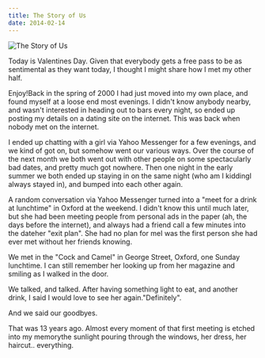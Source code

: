 ```yaml
---
title: The Story of Us
date: 2014-02-14
---
```


![The Story of Us](https://source.unsplash.com/2aFp6EWWs58/1600x900)

Today is Valentines Day. Given that everybody gets a free pass to be as sentimental as they want today, I thought I might share how I met my other half.

Enjoy!Back in the spring of 2000 I had just moved into my own place, and found myself at a loose end most evenings. I didn't know anybody nearby, and wasn't interested in heading out to bars every night, so ended up posting my details on a dating site on the internet. This was back when nobody met on the internet.

I ended up chatting with a girl via Yahoo Messenger for a few evenings, and we kind of got on, but somehow went our various ways. Over the course of the next month we both went out with other people on some spectacularly bad dates, and pretty much got nowhere. Then one night in the early summer we both ended up staying in on the same night (who am I kiddingI always stayed in), and bumped into each other again.

A random conversation via Yahoo Messenger turned into a "meet for a drink at lunchtime" in Oxford at the weekend. I didn't know this until much later, but she had been meeting people from personal ads in the paper (ah, the days before the internet), and always had a friend call a few minutes into the dateher "exit plan". She had no plan for meI was the first person she had ever met without her friends knowing.

We met in the "Cock and Camel" in George Street, Oxford, one Sunday lunchtime. I can still remember her looking up from her magazine and smiling as I walked in the door.

We talked, and talked. After having something light to eat, and another drink, I said I would love to see her again."Definitely".

And we said our goodbyes.

That was 13 years ago. Almost every moment of that first meeting is etched into my memorythe sunlight pouring through the windows, her dress, her haircut.. everything.